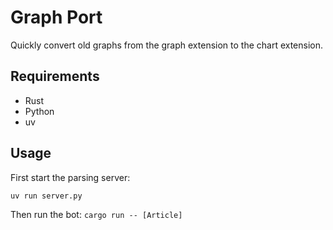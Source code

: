 # Graph Port
Quickly convert old graphs from the graph extension to the chart extension.

## Requirements

- Rust
- Python
- uv

## Usage
First start the parsing server:

`uv run server.py`

Then run the bot:
`cargo run -- [Article]`
